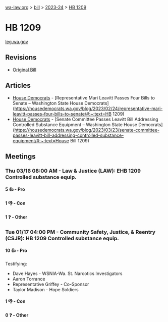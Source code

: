[wa-law.org](/) > [bill](/bill/) > [2023-24](/bill/2023-24/) > [HB 1209](/bill/2023-24/hb/1209/)

# HB 1209
[leg.wa.gov](https://app.leg.wa.gov/billsummary?BillNumber=1209&Year=2023&Initiative=false)

## Revisions
* [Original Bill](1/)

## Articles
* [House Democrats](/org/house_democrats/) - [Representative Mari Leavitt Passes Four Bills to Senate – Washington State House Democrats](https://housedemocrats.wa.gov/blog/2023/02/24/representative-mari-leavitt-passes-four-bills-to-senate/#:~:text=HB 1209)
* [House Democrats](/org/house_democrats/) - [Senate Committee Passes Leavitt Bill Addressing Controlled Substance Equipment – Washington State House Democrats](https://housedemocrats.wa.gov/blog/2023/03/23/senate-committee-passes-leavitt-bill-addressing-controlled-substance-equipment/#:~:text=House Bill 1209)

## Meetings
### Thu 03/16 08:00 AM - Law & Justice (LAW): EHB 1209 Controlled substance equip.
#### 5 👍 - Pro

#### 1 👎 - Con

#### 1 ❓ - Other

### Tue 01/17 04:00 PM - Community Safety, Justice, & Reentry (CSJR): HB 1209 Controlled substance equip.
#### 10 👍 - Pro
Testifying:
* Dave Hayes - WSNIA-Wa. St. Narcotics Investigators
* Aaron Torrance
* Representative Griffey - Co-Sponsor
* Taylor Madison - Hope Soldiers

#### 1 👎 - Con

#### 0 ❓ - Other
